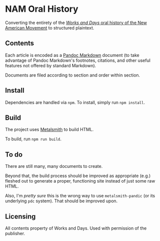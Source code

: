 # NAM Oral History

Converting the entirety of the [*Works and Days* oral history of the New American Movement](http://worksanddays.net/W&D%202010.html) to structured
plaintext.

## Contents

Each article is encoded as a [Pandoc Markdown](http://rmarkdown.rstudio.com/authoring_pandoc_markdown.html)
document (to take advantage of Pandoc Markdown's footnotes, citations, and other
useful features not offered by standard Markdown).

Documents are filed according to section and order within section.

## Install

Dependencies are handled via `npm`. To install, simply run `npm install`.

## Build

The project uses [Metalsmith](http://www.metalsmith.io/) to build HTML.

To build, run `npm run build`.

## To do

There are still many, many documents to create.

Beyond that, the build process should be improved as appropriate (e.g.)
fleshed out to generate a proper, functioning site instead of just some raw HTML.

Also, I'm *pretty sure* this is the wrong way to use `metalsmith-pandic` (or its
underlying `pdc` system). That should be improved upon.

## Licensing

All contents property of Works and Days. Used with permission of the publisher.
